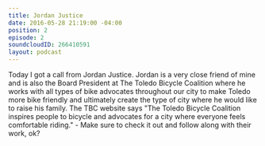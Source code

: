 ```yaml
---
title: Jordan Justice
date: 2016-05-28 21:19:00 -04:00
position: 2
episode: 2
soundcloudID: 266410591
layout: podcast
---
```


Today I got a call from Jordan Justice. Jordan is a very close friend of mine and is also the Board President at The Toledo Bicycle Coalition where he works with all types of bike advocates throughout our city to make Toledo more bike friendly and ultimately create the type of city where he would like to raise his family. The TBC website says "The Toledo Bicycle Coalition inspires people to bicycle and advocates for a city where everyone feels comfortable riding." - Make sure to check it out and follow along with their work, ok?
